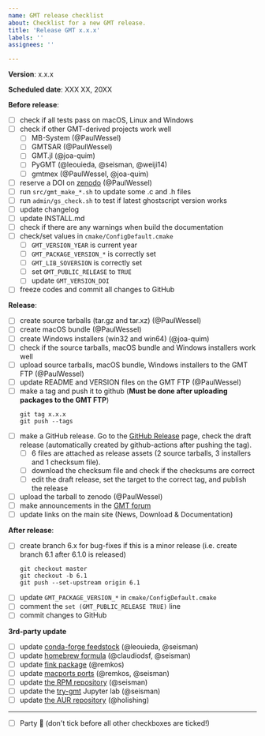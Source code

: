 ```yaml
---
name: GMT release checklist
about: Checklist for a new GMT release.
title: 'Release GMT x.x.x'
labels: ''
assignees: ''

---
```


**Version**:  x.x.x

**Scheduled date**: XXX XX, 20XX

**Before release**:

- [ ] check if all tests pass on macOS, Linux and Windows
- [ ] check if other GMT-derived projects work well
	- [ ] MB-System (@PaulWessel)
	- [ ] GMTSAR (@PaulWessel)
	- [ ] GMT.jl (@joa-quim)
	- [ ] PyGMT (@leouieda, @seisman, @weiji14)
	- [ ] gmtmex (@PaulWessel, @joa-quim)
- [ ] reserve a DOI on [zenodo](https://zenodo.org) (@PaulWessel)
- [ ] run `src/gmt_make_*.sh` to update some .c and .h files
- [ ] run `admin/gs_check.sh` to test if latest ghostscript version works
- [ ] update changelog
- [ ] update INSTALL.md
- [ ] check if there are any warnings when build the documentation
- [ ] check/set values in `cmake/ConfigDefault.cmake`
    - [ ] `GMT_VERSION_YEAR` is current year
    - [ ] `GMT_PACKAGE_VERSION_*` is correctly set
    - [ ] `GMT_LIB_SOVERSION` is correctly set
    - [ ] set `GMT_PUBLIC_RELEASE` to `TRUE`
    - [ ] update `GMT_VERSION_DOI`
- [ ] freeze codes and commit all changes to GitHub

**Release**:

- [ ] create source tarballs (tar.gz and tar.xz) (@PaulWessel)
- [ ] create macOS bundle (@PaulWessel)
- [ ] create Windows installers (win32 and win64) (@joa-quim)
- [ ] check if the source tarballs, macOS bundle and Windows installers work well
- [ ] upload source tarballs, macOS bundle, Windows installers to the GMT FTP (@PaulWessel)
- [ ] update README and VERSION files on the GMT FTP (@PaulWessel)
- [ ] make a tag and push it to github (**Must be done after uploading packages to the GMT FTP**)
    ```
    git tag x.x.x
    git push --tags
    ```
- [ ] make a GitHub release.
  Go to the [GitHub Release](https://github.com/GenericMappingTools/gmt/releases) page,
  check the draft release (automatically created by github-actions after pushing the tag).
  - [ ] 6 files are attached as release assets (2 source tarballs, 3 installers and 1 checksum file).
  - [ ] download the checksum file and check if the checksums are correct
  - [ ] edit the draft release, set the target to the correct tag, and publish the release
- [ ] upload the tarball to zenodo (@PaulWessel)
- [ ] make announcements in the [GMT forum](https://forum.generic-mapping-tools.org/)
- [ ] update links on the main site (News, Download & Documentation)

**After release**:

- [ ] create branch 6.x for bug-fixes if this is a minor release (i.e. create branch 6.1 after 6.1.0 is released)
  ```
  git checkout master
  git checkout -b 6.1
  git push --set-upstream origin 6.1
  ```
- [ ] update `GMT_PACKAGE_VERSION_*` in `cmake/ConfigDefault.cmake`
- [ ] comment the `set (GMT_PUBLIC_RELEASE TRUE)` line
- [ ] commit changes to GitHub

**3rd-party update**

- [ ] update [conda-forge feedstock](https://github.com/conda-forge/gmt-feedstock) (@leouieda, @seisman)
- [ ] update [homebrew formula](https://github.com/Homebrew/homebrew-core/blob/master/Formula/gmt.rb) (@claudiodsf, @seisman)
- [ ] update [fink package](https://github.com/fink/fink-distributions/blob/master/10.9-libcxx/stable/main/finkinfo/sci/) (@remkos)
- [ ] update [macports ports](https://github.com/macports/macports-ports/blob/master/science/gmt5/Portfile) (@remkos, @seisman)
- [ ] update [the RPM repository](https://copr.fedorainfracloud.org/coprs/genericmappingtools/gmt/) (@seisman)
- [ ] update the [try-gmt](https://github.com/GenericMappingTools/try-gmt) Jupyter lab (@seisman)
- [ ] update [the AUR repository](https://aur.archlinux.org/packages/gmt6/) (@holishing)

---

- [ ] Party :tada: (don't tick before all other checkboxes are ticked!)
